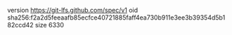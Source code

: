 version https://git-lfs.github.com/spec/v1
oid sha256:f2a2d5feeaafb85ecfce40721885faff4ea730b911e3ee3b39354d5b182ccd42
size 6330
